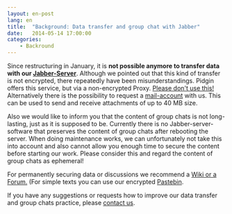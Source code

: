 ```yaml
---
layout: en-post
lang: en
title:  "Background: Data transfer and group chat with Jabber"
date:   2014-05-14 17:00:00
categories:
    - Backround
---
```

Since restructuring in January, it is **not possible anymore to transfer data with our [Jabber-Server](/en/service/xmpp.html)**. Although we pointed out that this kind of transfer is not encrypted, there repeatedly have been misunderstandings.
Pidgin offers this service, but via a non-encrypted Proxy. [Please don't use this! ](https://wiki.systemli.org/howto/jabber_eng)
Alternatively there is the possibility to request a [mail-account](/en/service/mail.html) with us. This can be used to send and receive attachments of up to 40 MB size.

Also we would like to inform you that the content of group chats is not long-lasting, just as it is supposed to be. Currently there is no Jabber-server-software that preserves the content of group chats after rebooting the server. When doing maintenance works, we can unfortunately not take this into account and also cannot allow you enough time to secure the content before starting our work. Please consider this and regard the content of group chats as ephemeral!

For permanently securing data or discussions we recommend a [Wiki or a Forum.](/en/service/mail.html) (For simple texts you can use our encrypted [Pastebin](https://www.systemli.org/en/service/paste.html).

If you have any suggestions or requests how to improve our data transfer and group chats practice, please [contact us](/en//kontakt.html).
